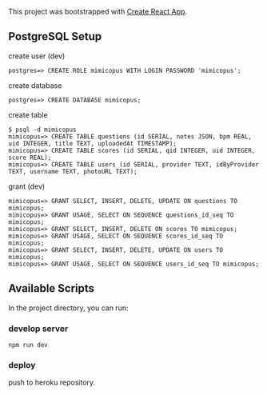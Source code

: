 This project was bootstrapped with [Create React App](https://github.com/facebookincubator/create-react-app).

## PostgreSQL Setup

create user (dev)
```
postgres=> CREATE ROLE mimicopus WITH LOGIN PASSWORD 'mimicopus';
```

create database
```
postgres=> CREATE DATABASE mimicopus;
```

create table
```
$ psql -d mimicopus
mimicopus=> CREATE TABLE questions (id SERIAL, notes JSON, bpm REAL, uid INTEGER, title TEXT, uploadedAt TIMESTAMP);
mimicopus=> CREATE TABLE scores (id SERIAL, qid INTEGER, uid INTEGER, score REAL);
mimicopus=> CREATE TABLE users (id SERIAL, provider TEXT, idByProvider TEXT, username TEXT, photoURL TEXT);
```

grant (dev)
```
mimicopus=> GRANT SELECT, INSERT, DELETE, UPDATE ON questions TO mimicopus;
mimicopus=> GRANT USAGE, SELECT ON SEQUENCE questions_id_seq TO mimicopus;
mimicopus=> GRANT SELECT, INSERT, DELETE ON scores TO mimicopus;
mimicopus=> GRANT USAGE, SELECT ON SEQUENCE scores_id_seq TO mimicopus;
mimicopus=> GRANT SELECT, INSERT, DELETE, UPDATE ON users TO mimicopus;
mimicopus=> GRANT USAGE, SELECT ON SEQUENCE users_id_seq TO mimicopus;
```

## Available Scripts

In the project directory, you can run:

### develop server
`npm run dev`

### deploy
push to heroku repository.
